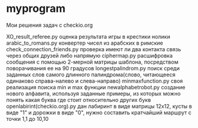 # myprogram
Мои решения задач с checkio.org


XO_result_referee.py	оценка результата игры в крестики нолики
arabic_to_romans.py	конвертер чисел из арабских в римские
check_connection_friends.py	проверка имеют ли два контакта связь через общих друзей либо напрямую
ciphermap.py расшифровка сообщения с помощью 2-мерной матрицы шаблона, посредством поворачивания ее на 90 градусов
longestpalindrom.py	поиск среди заданных слов самого длинного палиндрома(слово, читающееся одинаково справа-налево и слева-направо)
minmaxfunction.py	своя реализация поиска min и max функции
newalphabetrobot.py	создание нового алфавита, используя заданные примеры, из которых можно понять какая буква где стоит относительно других букв 
openlabirint(checkio.org).py дан лабиринт в виде матрицы 12х12, кусты в виде "1" и дорожки в виде "0", нужно составить кратчайший маршрут с точки 1,1 до 10,10
